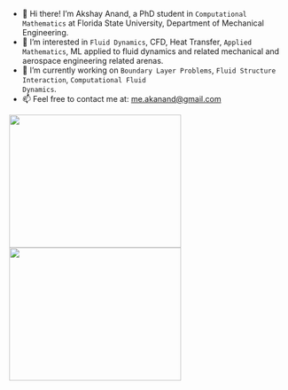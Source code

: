 - 👋 Hi there! I’m Akshay Anand, a PhD student in <code>Computational Mathematics</code> at Florida State University, Department of Mechanical Engineering.
- 👀 I’m interested in <code>Fluid Dynamics</code>, CFD, Heat Transfer, <code>Applied Mathematics</code>, ML applied to fluid dynamics and related mechanical and aerospace engineering related arenas.
- 🌱 I’m currently working on <code>Boundary Layer Problems</code>, <code>Fluid Structure Interaction</code>, <code>Computational Fluid Dynamics</code>.
- 📫 Feel free to contact me at: me.akanand@gmail.com

 
<td width="25%">
            <div class="one">
             <div class="two"><img align="left" width=310px height=240px padding: 450px; src='https://akshayanand.info/Conferences/Research/DBVf.gif'></div> 
             <div class="two"><img align="left" width=310px height=240px src='https://akshay23sept.github.io/Conferences/Research/EUjI.gif></div> 
             <div class="two"><img align="left" width=310px height=240px src='https://akshayanand.info/Conferences/Research/DBVf.gif></div> 

             
             
             
             
             
 <!---- END SAMPLE PROJECT BLOCK           
                      
<!---
anand-me/anand-me is a ✨ special ✨ repository because its `README.md` (this file) appears on your GitHub profile.
You can click the Preview link to take a look at your changes.
- 💞️ I’m looking to collaborate on ...  transition_to_turbulence.gif at.gif solver.gif EUjI.gif EmTx.gif HSxX.gif

<br/><div class="two"><img align="right" width=160px height=160px src='https://akshay23sept.github.io/Conferences/Research/at.gif'></div> 
             <div class="two"><img align="right" width=310px height=240px src='https://akshayanand.info/Conferences/Research/at.gif'></div>

-------->  


